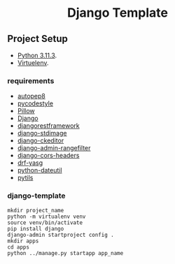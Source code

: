 <h1 align="center">Django Template</h1>

## Project Setup

* [Python 3.11.3](https://www.python.org/downloads/release/python-3112/).
* [Virtuelenv](https://pypi.org/project/virtualenv/).

### requirements

* [autopep8](https://pypi.org/project/autopep8/)
* [pycodestyle](https://pypi.org/project/pycodestyle/)
* [Pillow](https://pypi.org/project/Pillow/)
* [Django](https://pypi.org/project/Django/)
* [djangorestframework](https://pypi.org/project/djangorestframework/)
* [django-stdimage](https://pypi.org/project/django-stdimage/)
* [django-ckeditor](https://pypi.org/project/django-ckeditor/)
* [django-admin-rangefilter](https://pypi.org/project/django-admin-rangefilter/)
* [django-cors-headers](https://pypi.org/project/django-cors-headers/)
* [drf-yasg](https://pypi.org/project/drf-yasg/)
* [python-dateutil](https://pypi.org/project/python-dateutil/)
* [pytils](https://pypi.org/project/pytils/)

### django-template

```shell
mkdir project_name
python -m virtualenv venv
source venv/bin/activate
pip install django
django-admin startproject config .
mkdir apps
cd apps
python ../manage.py startapp app_name
```
